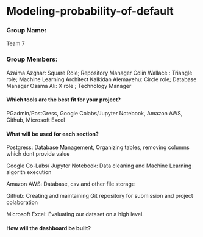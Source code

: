 # Modeling-probability-of-default

### Group Name: 
Team 7

### Group Members: 

Azaima Azghar: Square Role; Repository Manager
Colin Wallace : Triangle role; Machine Learning Architect
Kalkidan Alemayehu: Circle role; Database Manager
Osama Ali: X role ; Technology Manager


#### Which tools are the best fit for your project? 

PGadmin/PostGress, Google Colabs/Jupyter Notebook, Amazon AWS, Github, Microsoft Excel

#### What will be used for each section? 

Postgress: Database Management, Organizing tables, removing columns which dont provide value

Google Co-Labs/ Jupyter Notebook: Data cleaning and Machine Learning algorith execution

Amazon AWS: Database, csv and other file storage

Github: Creating and maintaining Git repository for submission and project colaboration

Microsoft Excel: Evaluating our dataset on a high level.

#### How will the dashboard be built?
